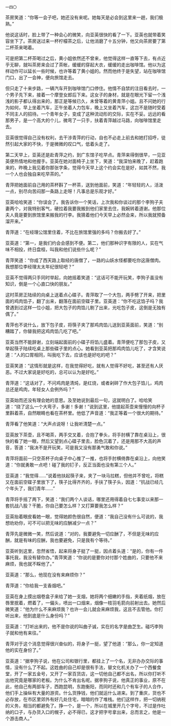     一四〇 

   茶房笑道：“你等一会子吧，她还没有来呢。她每天是必会到这里来一趟，我们极熟。”

   他说这话时，脸上带了一种会心的微笑，向亚英很快的看了一下。亚英也就带着笑容坐下了。茶房送过来一杯柠檬茶之后，让他消磨了十五分钟，他又向茶房要了第二杯茶来喝着。

   可是把第二杯茶喝过之后，黄小姐依然还不曾来，他觉得这样一直等下去，有点近乎无聊，就叫茶房来会过了茶帐，缓缓的穿起大衣，缓缓的走出咖啡馆。他以为这样动作可以延长一些时候，也许等着了黄小姐的。然而他终于是失望，站在咖啡馆门口，出了一会神，便向旅馆走去。

   但只走了十来步路，一辆汽车开到咖啡馆门口停住。他情不自禁的注目看去时，一个男子先下来，接着一个摩登女郎后下来。这女子的身材，就是在眼光下留一个浅浅的影子都认得出来的，那正是等候已久，未曾等着的黄青萍小姐。且不问她的行为如何，早上坐着汽车，正午坐着人力包车，晚上又坐着汽车，这岂不是随时受着不同主人的招待。一个青年女子，变成了这种流动形的交际，实在不妥。远远的看那男子，是一个高大的个儿，微弯了一只手，扶着青萍越过马路，向咖啡馆里走去。

   亚英很觉得自己没有权利，去干涉青萍的行动，自也不必走上前去和她打招呼，徒然引起大家的不快，于是微微的叹口气，低着头走了。

   第二天早上，亚英还是赴青萍之约，到广东馆子吃早点。青萍来得倒很早，一见亚英便热情地和他握手。亚英在她对面椅子上坐下，笑道：“我深怕来晚了，赶着跑来的，昨晚上我见着你那张字条，觉得今天早上这个约会实在是好，如其不然，我一个人也会独自来吃早茶的。”

   青萍把她面前自己用的茶杯斟了一杯茶，送到他面前，笑道：“年轻轻的人，活泼一点，别尽向苦闷那一条路上走呀！凡事总是乐观才好。”

   亚英哈哈笑道：“你误会了。我告诉你一个笑话，上次我和你谈过的那个李狗子夫妻两个，对我特别客气，硬拉着我要我搬到他们家里去住，我婉转着道谢。他那位夫人竟是要到旅馆里来搬我的行李。我猜着他们今天早上必然会来，所以我就预备溜开来。”

   青萍道：“在经理公馆里住着，不比在旅馆里强的多吗？你搬去好了。”

   亚英道：“第一，是我们约会会感到不便。第二，他们那种识字有限的人，实在气味不相投，终日盘桓，叫我和他们说些什么呢？”

   青萍笑道：“你成了西天路上取经的唐僧了，一路的山妖水怪都要吃你这唐僧肉。我想那位李经理太太年纪很轻吧？”

   亚英不觉得两只手同时举起，向她摇着笑道：“这话可不能开玩笑，李狗子虽没有知识，倒是一个心直口快的朋友。”

   这时茶房正陆续的向桌上送着点心碟子。青萍取了一个大包，两手劈了开来，把里面的鸡肉馅子，翻了出来，翻落在面前空碟子里。亚英道：“你不吃这馅子吗？我曾遇到过这样一位小姐，把大包子的肉馅儿剔了出来，光吃包子皮，这倒是无独有偶了。”

   青萍也不说什么，放下包子皮，将筷子夹了那鸡肉馅儿送到亚英面前，笑道：“别糟踏了，你替我把这鸡肉馅几吃了吧。”

   亚英当然不能辞谢，立刻端起面前的小碟子将馅儿盛着。青萍便吃了那包子皮，又举起筷子陆续吃桌上那些碟子里的点心。她看到亚英把那鸡肉馅儿吃了，才含笑说道：“人的口胃相同，叫我吃下去，应该也是好吃的吧？”

   亚英笑道：“这情形就是这样，在我觉得好吃，就有人觉得不好吃，甚至还有人厌恶。不过大家说是好吃的，总可以认为是好吃。”

   青萍道：“这话对了，不问鸡肉是清炖，是红烧，或者剁碎了作大包子馅儿，鸡肉总还是鸡肉，年轻女人会例外吗？”

   亚英始而还没有理会她的意思。及至她说到最后一句，这就明白了。哈哈笑道：“绕了这么一个大弯子，多谢！多谢！”说到这里，他提起茶壶来慢慢的向杯子里斟着茶，自然眼睛也看在茶杯里。他低了声音道：“我正等着一个很大的期待。”

   青萍看了他笑道：“大声点说呀！让我听清楚一点。”

   亚英放下茶壶，且不喝茶，两手交叉着，合抱了拳头，将手肘横了靠在桌沿上，很快的看了她一眼，然后又望到点心碟子里去，脸色沉着了，还是用那不大高的声音，答道：“我决不是开玩笑，可是我又没有那勇气敢和你说。”

   青萍将面前一只空茶杯子向桌子中心推了一推，也将手肘横倚靠在桌沿上，向他笑道：“你就勇敢一点吧！碰了我的钉子，反正当面也没有第三个人。”

   亚英道：“我觉得……”说着他扶起筷子来，夹了一块马拉糕，但他并不曾吃，将糕又在面前空碟子里放下了，筷子比得齐齐的，手扶了筷子头，因道：“抗战已经几个年头了，我们青年……”

   青萍将手摇了两下，笑道：“我们两个人谈话，哪里还用得着自七七事变以来那一套抗战八股？干脆，你自己要怎么样？又打算要我怎么样？”

   亚英抬着眼皮看她一眼，觉得她颜色很自然，便道：“我自己没有什么可说的，我想劝劝你，可不可以把无味的应酬减少一点？”

   青萍先是微微一笑，然后说道：“对的，我要避免一切应酬了，不但是无味的应酬，就是有味的应酬，我也要避免，只是我有个等待。”

   亚英听到这里，忽然省悟，起来将身子挺了一挺，因点着头道：“是的，你有一件事托我，我没有替你办。”青萍笑道：“你说的是要你对付那个姓曲的，只要他不来麻烦，我也就不睬他了。”

   亚英道：“那么，他现在没有来麻烦你？”

   青萍道：“你给我一支香烟吧。”

   亚英在身上摸出烟卷盒子来给了她一支烟，她将两个细嫩的手指，夹着纸烟，放在唇里抿着，燃着了，一偏头，喷出一口烟来，烟像一枝羽毛箭向前射出去。她然后微笑道：“他为什么不来麻烦我？也许一会儿就会来麻烦我，这且不去管他。你打听出来，他到底是什么身份吗？”

   亚英道：“打听出来的，他不是你说的叫曲子诚，实在的名字是曲芝生。碰巧李狗子就和他有来往。”

   青萍对于这个消息觉得很兴奋似的，将身子一挺，望了他道：“那么，你一定知道他的实在身份了。”

   亚英道：“据李狗子说，他在公司和银行里，都挂上了一个名，无非办办交际的事情，没有什么了不起。这姓曲的自己却是很有手法，替文化机关办了一个西餐食堂，开了一家五金号，又开了一家百货店，这一切他自己都不出名，所以你打听不出他究竟是哪家的老板。为什么不肯出名呢。据李狗子说，他真正的事业，原不在此，他自己有两部车子，西跑昆明，东跑衡阳，而同时还和几个有车子的人合作，他们手上操纵有大量的游资。什么货挣钱，他们就运什么进来。到了重庆，货也不必存放，在市区里郊外有好几处住宅，暗暗的作了堆栈。他们这样作，把一切纳税的义务，相当的都避免了。挣一个，是一个，所以在城里开几个字号，不过是作吐纳的口子，与办货入口的幌子，必不得已，这才把字号拿出来，总而言之，他是一个游击商人。”

